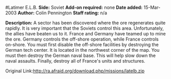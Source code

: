 #Latimer E.L.B.
**Side:** Soviet
**Add-on required:** none
**Date added:** 15-Mar-2003
**Author:** Colin Pennington
**Staff rating:** n/a

**Description:** A sector has been discovered where the ore regenerates quite rapidly. It is very important that the Soviets control this area. Unfortunately, the allies have beaten us to it. France and Germany have teamed up to mine the ore. Germany controls the off-shore operation, while France controls on-shore. You must first disable the off-shore facilities by destroying the German tech center. It is located in the northwest corner of the map. You must then destroy the German naval base. This will help slow down the naval assaults. Finally, destroy all of France&apos;s units and structures.

Original Link:http://ra.afraid.org/download.php/missions/latelb.zip
